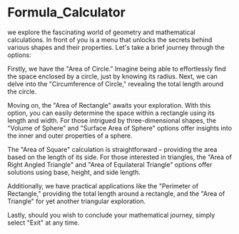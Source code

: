 # Formula_Calculator

we explore the fascinating world of geometry and mathematical calculations. In front of you is a menu that unlocks the secrets behind various shapes and their properties. Let's take a brief journey through the options:

Firstly, we have the "Area of Circle." Imagine being able to effortlessly find the space enclosed by a circle, just by knowing its radius. Next, we can delve into the "Circumference of Circle," revealing the total length around the circle.

Moving on, the "Area of Rectangle" awaits your exploration. With this option, you can easily determine the space within a rectangle using its length and width. For those intrigued by three-dimensional shapes, the "Volume of Sphere" and "Surface Area of Sphere" options offer insights into the inner and outer properties of a sphere.

The "Area of Square" calculation is straightforward – providing the area based on the length of its side. For those interested in triangles, the "Area of Right Angled Triangle" and "Area of Equilateral Triangle" options offer solutions using base, height, and side length.

Additionally, we have practical applications like the "Perimeter of Rectangle," providing the total length around a rectangle, and the "Area of Triangle" for yet another triangular exploration.

Lastly, should you wish to conclude your mathematical journey, simply select "Exit" at any time.
